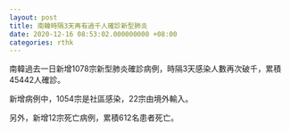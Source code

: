 ```yaml
---
layout: post
title: 南韓時隔3天再有過千人確診新型肺炎
date: 2020-12-16 08:53:02.000000000 +08:00
categories: rthk
---
```


南韓過去一日新增1078宗新型肺炎確診病例，時隔3天感染人數再次破千，累積45442人確診。

新增病例中，1054宗是社區感染，22宗由境外輸入。

另外，新增12宗死亡病例，累積612名患者死亡。
